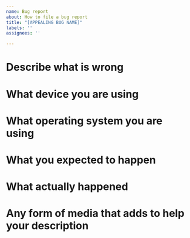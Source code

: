 ```yaml
---
name: Bug report
about: How to file a bug report
title: "[APPEALING BUG NAME]"
labels: ''
assignees: ''

---
```


# Describe what is wrong

# What device you are using

# What operating system you are using

# What you expected to happen

# What actually happened 

# Any form of media that adds to help your description
